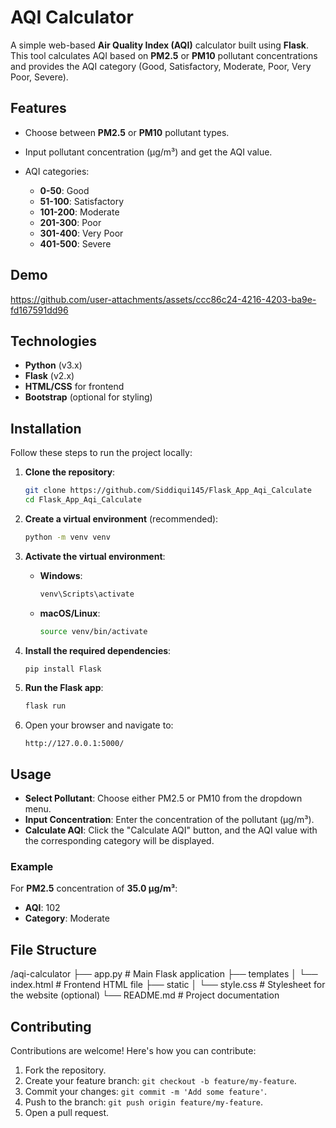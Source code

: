 # AQI Calculator

A simple web-based **Air Quality Index (AQI)** calculator built using **Flask**. This tool calculates AQI based on **PM2.5** or **PM10** pollutant concentrations and provides the AQI category (Good, Satisfactory, Moderate, Poor, Very Poor, Severe).

## Features

- Choose between **PM2.5** or **PM10** pollutant types.
  
- Input pollutant concentration (µg/m³) and get the AQI value.
  
- AQI categories:
  - **0-50**: Good
  - **51-100**: Satisfactory
  - **101-200**: Moderate
  - **201-300**: Poor
  - **301-400**: Very Poor
  - **401-500**: Severe

## Demo

https://github.com/user-attachments/assets/ccc86c24-4216-4203-ba9e-fd167591dd96

## Technologies

- **Python** (v3.x)
- **Flask** (v2.x)
- **HTML/CSS** for frontend
- **Bootstrap** (optional for styling)

## Installation

Follow these steps to run the project locally:

1. **Clone the repository**:
    ```bash
    git clone https://github.com/Siddiqui145/Flask_App_Aqi_Calculate
    cd Flask_App_Aqi_Calculate
    ```

2. **Create a virtual environment** (recommended):
    ```bash
    python -m venv venv
    ```

3. **Activate the virtual environment**:

    - **Windows**:
      ```bash
      venv\Scripts\activate
      ```

    - **macOS/Linux**:
      ```bash
      source venv/bin/activate
      ```

4. **Install the required dependencies**:
    ```bash
    pip install Flask
    ```

5. **Run the Flask app**:
    ```bash
    flask run
    ```

6. Open your browser and navigate to:
    ```
    http://127.0.0.1:5000/
    ```

## Usage

- **Select Pollutant**: Choose either PM2.5 or PM10 from the dropdown menu.
- **Input Concentration**: Enter the concentration of the pollutant (µg/m³).
- **Calculate AQI**: Click the "Calculate AQI" button, and the AQI value with the corresponding category will be displayed.

### Example

For **PM2.5** concentration of **35.0 µg/m³**:
- **AQI**: 102
- **Category**: Moderate

## File Structure

/aqi-calculator
├── app.py                   # Main Flask application
├── templates
│   └── index.html            # Frontend HTML file
├── static
│   └── style.css             # Stylesheet for the website (optional)
└── README.md                 # Project documentation



## Contributing

Contributions are welcome! Here's how you can contribute:

1. Fork the repository.
2. Create your feature branch: `git checkout -b feature/my-feature`.
3. Commit your changes: `git commit -m 'Add some feature'`.
4. Push to the branch: `git push origin feature/my-feature`.
5. Open a pull request.



